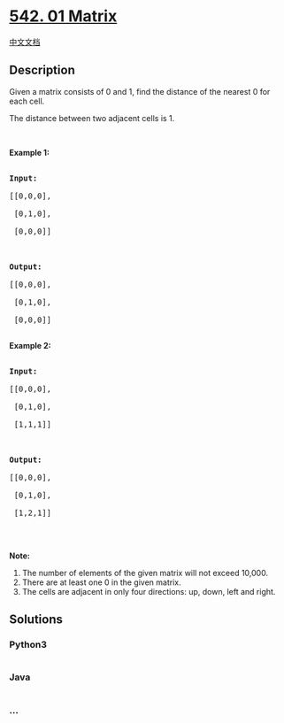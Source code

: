 # [542. 01 Matrix](https://leetcode.com/problems/01-matrix)

[中文文档](/solution/0500-0599/0542.01%20Matrix/README.md)

## Description

<p>Given a matrix consists of 0 and 1, find the distance of the nearest 0 for each cell.</p>

<p>The distance between two adjacent cells is 1.</p>

<p>&nbsp;</p>

<p><b>Example 1: </b></p>

<pre>

<strong>Input:</strong>

[[0,0,0],

 [0,1,0],

 [0,0,0]]



<strong>Output:</strong>

[[0,0,0],

&nbsp;[0,1,0],

&nbsp;[0,0,0]]

</pre>

<p><b>Example 2: </b></p>

<pre>

<b>Input:</b>

[[0,0,0],

 [0,1,0],

 [1,1,1]]



<strong>Output:</strong>

[[0,0,0],

 [0,1,0],

 [1,2,1]]

</pre>

<p>&nbsp;</p>

<p><b>Note:</b></p>

<ol>
    <li>The number of elements of the given matrix will not exceed 10,000.</li>
    <li>There are at least one 0 in the given matrix.</li>
    <li>The cells are adjacent in only four directions: up, down, left and right.</li>
</ol>

## Solutions

<!-- tabs:start -->

### **Python3**

```python

```

### **Java**

```java

```

### **...**

```

```

<!-- tabs:end -->
